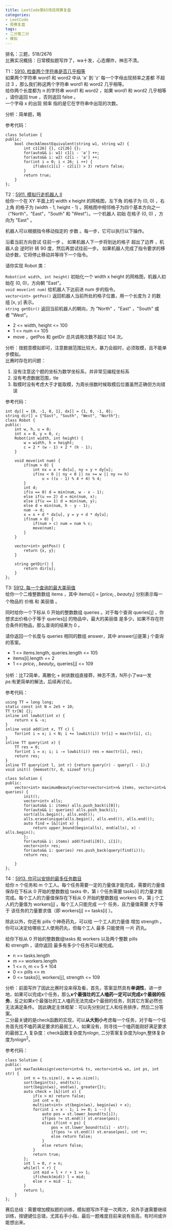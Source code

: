 ```yaml
---
title: LeetCode第65场双周赛复盘
categories:
- LeetCode
- 周赛复盘
tags:
- 二分套二分
- 模拟
---
```

排名：三题，518/2676  
比赛实况概括：日常模拟题写炸了，wa十发，心态爆炸，神志不清。

T1：[5910. 检查两个字符串是否几乎相等](https://leetcode-cn.com/contest/biweekly-contest-65/problems/check-whether-two-strings-are-almost-equivalent/)  
如果两个字符串 word1 和 word2 中从 'a' 到 'z' 每一个字母出现频率之差都 不超过 3 ，那么我们称这两个字符串 word1 和 word2 几乎相等。  
给你两个长度都为 n 的字符串 word1 和 word2 ，如果 word1 和 word2 几乎相等 ，请你返回 true ，否则返回 false 。  
一个字母 x 的出现 频率 指的是它在字符串中出现的次数。  

分析：简单题，略  

参考代码：  
```
class Solution {
public:
    bool checkAlmostEquivalent(string w1, string w2) {
        int c1[26] {}, c2[26] {};
        for(auto&& i: w1) c1[i - 'a'] ++;
        for(auto&& i: w2) c2[i - 'a'] ++;
        for(int i = 0; i < 26; i ++) {
            if(abs(c1[i] - c2[i]) > 3) return false;
        }
        return true;
    }
};
```
T2：[5911. 模拟行走机器人 II](https://leetcode-cn.com/problems/walking-robot-simulation-ii/)  
给你一个在 XY 平面上的 width x height 的网格图，左下角 的格子为 (0, 0) ，右上角 的格子为 (width - 1, height - 1) 。网格图中相邻格子为四个基本方向之一（"North"，"East"，"South" 和 "West"）。一个机器人 初始 在格子 (0, 0) ，方向为 "East" 。

机器人可以根据指令移动指定的 步数 。每一步，它可以执行以下操作。

沿着当前方向尝试 往前一步 。
如果机器人下一步将到达的格子 超出了边界 ，机器人会 逆时针 转 90 度，然后再尝试往前一步。
如果机器人完成了指令要求的移动步数，它将停止移动并等待下一个指令。

请你实现 Robot 类：

```Robot(int width, int height)``` 初始化一个 width x height 的网格图，机器人初始在 (0, 0)，方向朝 "East"。  
```void move(int num)``` 给机器人下达前进 num 步的指令。  
```vector<int> getPos()``` 返回机器人当前所处的格子位置，用一个长度为 2 的数组 [x, y] 表示。  
```string getDir()``` 返回当前机器人的朝向，为 "North" ，"East" ，"South" 或者 "West"。  
- 2 <= width, height <= 100  
- 1 <= num <= 105  
- move ，getPos 和 getDir 总共调用次数不超过 104 次。  

分析：按题意模拟即可，注意数据范围比较大，暴力会超时，必须取模，且不能单步模拟。  
比赛时存在的问题：
1. 没有注意这个题的坐标为数学坐标系，并非常见编程坐标系  
2. 没有考虑数据范围，tle
3. 取模时没有考虑大于才能取模，为周长倍数时候取模后位置虽然正确但方向错误  

参考代码：  

```
int dy[] = {0, -1, 0, 1}, dx[] = {1, 0, -1, 0};
string dir[] = {"East", "South", "West", "North"};
class Robot {
public: 
    int w, h, u = 0;
    int x = 0, y = 0, c;
    Robot(int width, int height) {
        w = width, h = height;
        c = 2 * (w - 1) + 2 * (h - 1);
    }
    
    void move(int num) {
        if(num > 0) {
            int nx = x + dx[u], ny = y + dy[u];
            if(nx < 0 || ny < 0 || nx >= w || ny >= h)
                u = ((u - 1) % 4 + 4) % 4;
        }
        int d;
        if(u == 0) d = min(num, w - x - 1);
        else if(u == 2) d = min(num, x);
        else if(u == 1) d = min(num, y);
        else d = min(num, h - y - 1);
        num -= d;
        x = x + d * dx[u], y = y + d * dy[u];
        if(num > 0) {
            if(num > c) num = num % c;
            move(num);
        } 
    }
    
    vector<int> getPos() {
        return {x, y};
    }
    
    string getDir() {
        return dir[u];
    }
};
```

T3: [5912. 每一个查询的最大美丽值](https://leetcode-cn.com/problems/most-beautiful-item-for-each-query/)  
给你一个二维整数数组 items ，其中 items[i] = [$price_i$ , $beauty_i$] 分别表示每一个物品的 价格 和 美丽值 。

同时给你一个下标从 0 开始的整数数组 queries 。对于每个查询 queries[j] ，你想求出价格小于等于 queries[j] 的物品中，最大的美丽值 是多少。如果不存在符合条件的物品，那么查询的结果为 0 。

请你返回一个长度与 queries 相同的数组 answer，其中 answer[j]是第 j 个查询的答案。

- 1 <= items.length, queries.length <= 105
- items[i].length == 2
- 1 <= $price_i$ , $beauty_i$, queries[j] <= 109

分析：比T2简单，离散化 + 树状数组直接莽，神志不清，N开小了wa一发     
$ps:$有更简单的解法，后续再讨论。

参考代码：  
```
using TT = long long;
static const int N = 2e5 + 10;
TT tr[N] {};
inline int lowbit(int x) {
    return x & -x;
}
inline void add(int x, TT c) {
    for(int i = x; i < N; i += lowbit(i)) tr[i] = max(tr[i], c);
}
inline TT query(int x) {
    TT res = 0;
    for(int i = x; i; i -= lowbit(i)) res = max(tr[i], res);
    return res;
}
inline TT query(int l, int r) {return query(r) - query(l - 1);}
void init() {memset(tr, 0, sizeof tr);}

class Solution {
public:
    vector<int> maximumBeauty(vector<vector<int>>& items, vector<int>& queries) {
        init();
        vector<int> alls;
        for(auto&& i: items) alls.push_back(i[0]);
        for(auto&& i: queries) alls.push_back(i);
        sort(alls.begin(), alls.end());
        alls.erase(unique(alls.begin(), alls.end()), alls.end());
        auto find = [&](int x) {
            return upper_bound(begin(alls), end(alls), x) - alls.begin();
        };
        for(auto&& i: items) add(find(i[0]), i[1]);
        vector<int> res;
        for(auto&& i: queries) res.push_back(query(find(i)));
        return res;
        
    }
};
```

T4：[5913. 你可以安排的最多任务数目](https://leetcode-cn.com/problems/maximum-number-of-tasks-you-can-assign/)  
给你 n 个任务和 m 个工人。每个任务需要一定的力量值才能完成，需要的力量值保存在下标从 0 开始的整数数组 tasks 中，第 i 个任务需要 tasks[i] 的力量才能完成。每个工人的力量值保存在下标从 0 开始的整数数组 workers 中，第 j 个工人的力量值为 workers[j] 。每个工人只能完成 一个 任务，且力量值需要 大于等于 该任务的力量要求值（即 workers[j] >= tasks[i] ）。

除此以外，你还有 pills 个神奇药丸，可以给 一个工人的力量值 增加 strength 。你可以决定给哪些工人使用药丸，但每个工人 最多 只能使用 一片 药丸。

给你下标从 0 开始的整数数组tasks 和 workers 以及两个整数 pills 和 strength ，请你返回 最多有多少个任务可以被完成。

- n == tasks.length
- m == workers.length
- 1 <= n, m <= 5 * 104
- 0 <= pills <= m
- 0 <= tasks[i], workers[j], strength <= 109

分析：前面写炸了因此比赛时没来得及看，首先，答案显然具有**单调性**，进一步地，如果可以完成x个任务，那么**x个最强壮的工人嗑药一定可以完成x个最弱的任务**，反之如果x个最强壮的工人嗑药无法完成x个最弱的任务，则其它方案必然也无法满足条件。
因此确定主体框架：可以先分别对工人和任务排序，然后二分答案。  
二分最关键的是check函数的实现，可以**从大到小**考虑每一个任务，对于每一个任务首先找不嗑药满足要求的最弱工人，如果没有，则寻找一个嗑药能刚好满足要求的最弱工人
复杂度：check函数复杂度为$nlogn$, 二分答案复杂度为$logn$,整体复杂度为$nlogn^2$。  

参考代码：  
```
class Solution {
public:
    int maxTaskAssign(vector<int>& ts, vector<int>& ws, int ps, int str) {
        int n = ts.size(), m = ws.size();
        sort(begin(ts), end(ts));
        sort(begin(ws), end(ws), greater{});
        auto check = [&](int x) {
            if(x > m) return false;
            int cnt = 0;
            multiset<int> st(begin(ws), begin(ws) + x);
            for(int i = x - 1; i >= 0; i --) {
                auto pos = st.lower_bound(ts[i]);
                if(pos != st.end()) st.erase(pos);
                else if(cnt < ps) {
                    pos = st.lower_bound(ts[i] - str);
                    if(pos != st.end()) st.erase(pos), cnt ++;
                    else return false;
                }
                else return false;
            }
            return true;
        };
        int l = 0, r = n;
        while(l < r) {
            int mid = l + r + 1 >> 1;
            if(check(mid)) l = mid;
            else r = mid - 1;
        }
        return l;
    }
};
```

赛后总结：需要增加模拟题的训练，模拟题写炸不是一次两次，另外手速需要继续训练，按键键位总错，尤其右手小指，最后一题难度目前来说有些高，有时间或许能想出来。